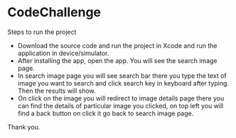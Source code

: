 # CodeChallenge

Steps to run the project

- Download the source code and run the project in Xcode and run the application in device/simulator.
- After installing the app, open the app. You will see the search image page.
- In search image page you will see search bar there you type the text of image you want to search and click search key in keyboard after typing. Then the results will show.
- On click on the image you will redirect to image details page there you can find the details of particular image you clicked, on top left you will find a back button on click it go back to search image page.


Thank you.
